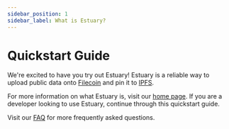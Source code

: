 ```yaml
---
sidebar_position: 1
sidebar_label: What is Estuary?
---
```


# Quickstart Guide

We're excited to have you try out Estuary! Estuary is a reliable way to upload public data onto [Filecoin](https://filecoin.io) and pin it to [IPFS](https://ipfs.io/).

For more information on what Estuary is, visit our [home page](https://estuary.tech). If you are a developer looking to use Estuary, continue through this quickstart guide.

Visit our [FAQ](/docs/learn/faq) for more frequently asked questions.
